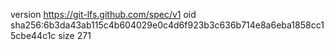 version https://git-lfs.github.com/spec/v1
oid sha256:6b3da43ab115c4b604029e0c4d6f923b3c636b714e8a6eba1858cc15cbe44c1c
size 271
